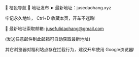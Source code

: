 🍊 桔色导航  🍊  地址发布  ➤  最新地址：jusedaohang.xyz

牢记永久地址， Ctrl+D 收藏本页，开车不迷路!

📧 最新地址索取邮箱: jusefulidaohang@gmail.com

(发送任意邮件到此邮箱可自动获取最新地址)

其它浏览器对福利站点存在拦截行为，建议开车使用 Google浏览器!
